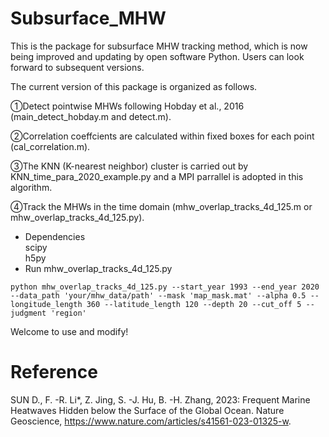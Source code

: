 # Subsurface_MHW
This is the package for subsurface MHW tracking method, which is now being improved and updating by open software Python. Users can look forward to subsequent versions.


The current version of this package is organized as follows.


①Detect pointwise MHWs following Hobday et al., 2016 (main_detect_hobday.m and detect.m).


②Correlation coeffcients are calculated within fixed boxes for each point (cal_correlation.m).


③The KNN (K-nearest neighbor) cluster is carried out by KNN_time_para_2020_example.py and a MPI parrallel is adopted in this algorithm.


④Track the MHWs in the time domain (mhw_overlap_tracks_4d_125.m or mhw_overlap_tracks_4d_125.py).<br>
* Dependencies<br>
scipy<br>
h5py
* Run mhw_overlap_tracks_4d_125.py<br>
 ```
python mhw_overlap_tracks_4d_125.py --start_year 1993 --end_year 2020 --data_path 'your/mhw_data/path' --mask 'map_mask.mat' --alpha 0.5 --longitude_length 360 --latitude_length 120 --depth 20 --cut_off 5 --judgment 'region'
```

Welcome to use and modify!


# Reference
SUN D., F. -R. Li*, Z. Jing, S. -J. Hu, B. -H. Zhang, 2023: Frequent Marine Heatwaves Hidden below the Surface of the Global Ocean. Nature Geoscience, https://www.nature.com/articles/s41561-023-01325-w.
